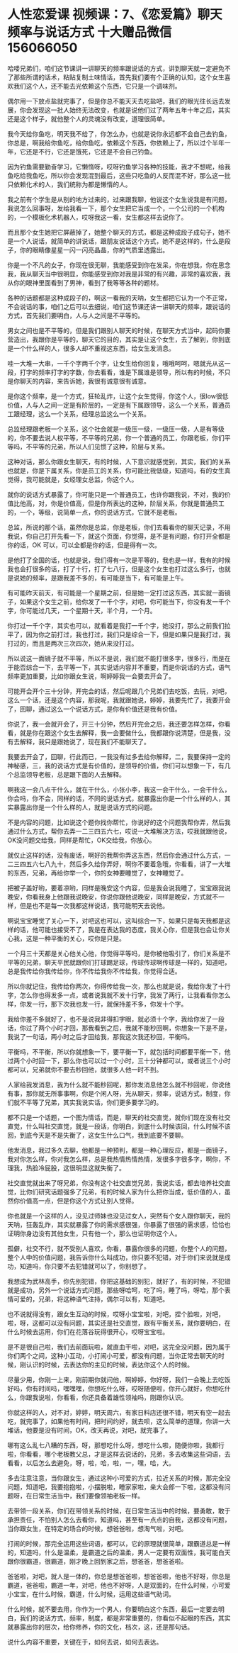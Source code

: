 # 人性恋爱课 视频课：7、《恋爱篇》聊天频率与说话方式  十大赠品微信156066050   

哈喽兄弟们，咱们这节课讲一讲聊天的频率跟说话的方式，讲到聊天就一定避免不了那些所谓的话术，粘贴复制土味情话，首先我们要有个正确的认知，这个女生喜欢我们这个人，还不能去光依赖这个东西，它只是一个调味剂。

偶尔用一下放点盐就完事了，但是你总不能天天去吃盐吧，我们的眼光往长远去发展，你会发现这一批人始终无法改变，也就是说他们过了两年五年十年之后，其实还是这个样子，就他整个人的灵魂没有改变，道理很简单。

我今天给你鱼吃，明天我不给了，你怎么办，也就是说你永远都不会自己去钓鱼，你总是，啊我给你鱼吃，给你鱼吃，依赖这个东西，你依赖上了，所以过个半年一年，它还是不行，它还是饿死，它还是不会自己钓鱼。

因为钓鱼需要勤奋学习，它懒惰呀，哎呀钓鱼学习各种的技能，我才不想呢，给我鱼吃给我鱼吃，所以你会发现混到最后，这些只吃鱼的人反而混不好，那么这一批只依赖化术的人，我们统称为都是懒惰的人。

我之前有个学生是从别的地方过来的，过来跟我聊，他说这个女生说我是有问题，我说怎么回事呀，发给我看一下，那个女生把它当成一个，一个公司的一个机构的，一个模板化术机器人，哎呀我这一看，女生都这样去说你了。

而且那个女生她把它屏蔽掉了，她整个聊天的方式，都是这种成段子成句子，她不是一个人说话，就简单的讲说话，跟朋友说话这个方式，她不是这样的，什么是段子，你的眼睛像星星一闪一闪亮晶晶，你的气质里透露出。

你是一个不凡的女子，你现在很无聊，我能感受到你在发呆，你在想我，你在思念我，我从聊天当中很明显，你能感受到你对我是非常的有兴趣，非常的喜欢我，我从你的眼神里面看到了男神，看到了我等等各种的题材。

各种的话题都是这种成段子的，啊这一看我的天呐，女生都把它认为一个不正常，不会说话的事，咱们之后可以去细说，咱们这节课还讲一讲聊天的频率，跟说话的方式，首先我们要明白，人与人之间是不平等的。

男女之间也是不平等的，但是我们跟别人聊天的时候，在聊天方式当中，起码你要营造出，我跟你是平等的，聊天它的目的，其实是让这个女生，去了解到，你到底是一个什么样的人，很多人却不重视这东西，给女生发消息。

哇一大堆一大串，一千个字两千个字，让女生给你回复，哦哦呵呵，嗯就光从这一段，打字的频率打字的字数，你去看看，谁是下属谁是领导，所以有的时候，不只是你聊天的内容，来告诉她，我很有诚意很有诚意。

是你这个频率，是一个方式，狂轮乱炸，让这个女生觉得，你这个人，很low很低价值，人与人之间一定是有阶层的，一定是有下属跟领导，这么一个关系，普通员工跟经理，这么一个关系，经理总监这么一个关系。

总监经理跟老板一个关系，这个社会就是一级压一级，一级压一级，人是有等级的，你不要去说人权平等，不平等的兄弟，你一个普通的员工，你跟老板，你们平等吗，不平等的兄弟，所以人们见惯了这种，阶层与关系。

这种对话，那么你跟女生聊天，有的时候，人下意识就感觉到，其实，我们的关系也就是，你是下属关系，你是员工的关系，你可能比我低级，知道吗，有的女生真觉得，我可能就是，女经理女总监，你这个人。

就你的说话方式暴露了，你可能只是一个普通员工，也许你跟我说，不对，我的价值比他高，对，你是价值高，但是你所表达的这种，阶层关系，你就是普通员工的，一个，等级，说简单一点，你的说话方式，它就不是老板。

总监，所说的那个话，虽然你是总监，你是老板，你们去看看你的聊天记录，不用我说，你自己打开先看一下，就这个页面，你觉得，是不是有问题，你打开全都是你的话，OK 可以，可以全都是你的话，但是得有一次。

是他打了全国的话，也就是说，我们得有一次是平等的，我也是一样，我有的时候我也会打很多的话，打了十行，打了七八行，但是这个女生也打过这么多行，也就是说她的频率，是跟我差不多的，有可能是当下，有可能是上午。

有可能昨天前天，有可能是一个星期之前，但是她一定打过这东西，其实就一面镜子，如果这个女生之前，给你发了一千个字，对吧，你可能当下，你没有发一千个字，你可能过几天，一个星期十天，半个月，一个月。

你打过一千个字，其实也可以，就看着是我打一千个字，她没打，那么之前我们拉平了，因为你之前打过，我也打过，我们只是综合一下，但是如果只是我打过，我打过的，而且是两次三次四次，她从来没打过。

所以说这一面镜子就不平等，所以不是说，我们就不能打很多字，很多行，而是在于能否综合一下，去平等一下，其实说话内容并不重要，而是你说话的方式，语气频率更加重要，比如你跟女生说，啊婷婷我一会要去开会了。

可能开会开个三十分钟，开完会的话，然后呢跟几个兄弟们去吃饭，去玩，对吧，这么一个话，还是这个内容，那我呢，我就跟她说，婷婷，我要先忙了，我要开会了，回聊，通过这么一个说话方式，是你有价值还是我有价值。

你说了，我一会就开会了，开三十分钟，然后开完会之后，我还要怎样怎样，你看看，就是你在跟这个女生去解释，我一会要做什么，我都跟你说清楚，但是我，没有去解释，我只是跟她说了，现在我们不能聊天了。

我要去开会了，回聊，行此而已，一我没有过多去给你解释，二，我要保持一定的神秘感，三，我的说话方式是有价值的，是领导的价值，你们可以想象一下，有几个总监领导老板，总是跟下面的人去解释。

啊我这一会八点干什么，就在干什么，小张小李，我这一会干什么，一会干什么，你会吗，你不会，同样的话，不同的说话方式，就暴露出你是一个什么样的人，其实暴露出你是一个什么样的人，就是说话方式的问题。

不是内容的问题，比如说这个题你找你帮忙，你说好的这个问题我帮你弄，然后我通过什么方式，帮你去弄一二三四五六七，哎说一大堆解决方法，哎我就跟他说，OK没问题交给我，同样是帮忙，OK交给我，你放心。

就仅止这样的话，没有废话，啊好的我帮你弄这东西，然后你会通过什么方式，一二三四五六七八九十，然后多久给你弄好，啊你不要着急哦，你看看，讲了一大堆的东西，兄弟，再给你举一个，你的女神要睡觉了，女神睡觉了。

把被子盖好哟，要着凉哟，同样是晚安这个内容，但是我会说我睡了，宝宝跟我说晚安，你看我身上他跟我说晚安，你说你跟他说晚安，同样是晚安，方式就不一样，但是也不是每一次我都这样说话，我可能明天去说他。

啊说宝宝睡觉了关心一下，对吧这也可以，这叫综合一下，如果只是每天我都是这样的话，他可能也接受不了，我是在表达我的态度，我关心你，但是我也会让你关心我，这是一种平衡的关心，哎你是只是。

一个月三十天都是关心他关心他，你觉得平等吗，是你被他吸引了，你们关系是不平等的兄弟，聊天平民就跟你们打球踢足球，传球传球啊传球是一样的，知道吧，总是我传给你我传给你，你不传给我你不传给我，你觉得合适。

所以你就记住，我传给你两次，你得传给我一次，那么也就是说，我给你发了十行字，怎么你也得发多一点，或者说我就不发十行字，我发了两行，让我看看你怎么样，你发一行，那下次我也发一行，就保持差不多，你发十个字。

我给你差不多就好了，也不是说我非得扣字眼，就必须十个字，我给你发了一段话，你过了两个小时才回，那我看到之后，我就不能秒回啊，你想象一下是不是，我说了一句话，两小时之后才回给我，那我这次我还秒回，平衡吗。

平衡吗，不平衡，所以你就想象一下，要平衡一下，就包括时间都要平衡一下，他过两个小时回一下，那么你也可以过一个小时，三十分钟都可以，或者说三个小时都可以，兄弟就你不要去秒回他，就很多人他一时不到。

人家给我发消息，我为什么就不能秒回呢，那你发消息他怎么就不秒回呢，你说他有事，那你就无所事事啊，你是个闲人呀，光从聊天，频率，说话方式，制度，你们就不平等了兄弟，其实我说实话，你们更多要学习的。

都不只是一个话题，一个图为情话，而是，聊天的社交直觉，就你们现在没有社交直觉，什么叫社交直觉，就是一段话，你明白，到底什么时候该回，什么时候不该回，到底今天是不是失衡了，这女生什么口气，我到底要不要聊。

他发消息，我过多久去聊，他都是一种预判，都是一种心理反应，都是一面镜子，我对你怎么样，你对我怎么样，总是我热情热情热情，发很多字很多字，啊你，不理我，热脸冷屁股，这很明显这就失衡了。

社交直觉就出来了呀兄弟，你没有这个社交直觉兄弟，我说实话，都去培养社交直觉，比你们研究话题强多了兄弟，有的时候人家为什么把你当成，低价值的人，虽然你价值高一点，但是你这个方式让别人觉得。

你也就是一个这样的人，没见过师妹也没见过女人，突然有个女人跟你聊天，我的天呐，狂轰乱炸，其实就暴露了你的需求感很强，你暴露了很强的需求感，恰恰也证明你身边没有其他女生，只有他一个，那么也证明你这个人。

孤僻，社交不行，就不受别人喜欢，你看，暴露你很多的问题，你整个人的问题，整个人中的价值问题，我告诉你什么叫成功，你只要不犯错，对于你们来说就是成功，知道吗，你只要不去犯错就可以了，你别想了。

我想成为武林高手，你先别犯错，你把这基础的别犯，就好了，有的时候，不犯错就是成功，另外一个说话方式问题，那些呀哈呵，吃了吗，睡了吗，呀哈，那个表情可爱的，兄弟，将这种语气注持，偶尔可以有，知道吧。

也不说就得没有，跟女生互动的时候，哎呀小宝宝啦，对吧，捏个脸啦，对吧，啦，呀，这都可以没有问题，其实还是社交直觉，跟有平衡关系，就你要明白，在什么时候去运用，你们在花落谷玩得很开心，哎呀宝宝啦。

是不是很自己啦，我们去前面玩啦，就直血干啦，对吧，这完全没问题，因为属于你们两个之间，这种小互动，小打闹小可爱，都没有问题，当你正常去聊天的时候，刚认识的时候，去表达你的主见的时候，表达你这个人的时候。

尽量少用，你刚一上来，刚前期你就问他，啊婷婷，你好呀，我们一会晚上去吃饭好吗，你有时间吗，嘿嘿嘿，你想吃什么呀，哎呀随便啦，你开心就好，你想吃什么，你跟我说啦，你看看，你还具备着雄性领袖吗，刚跟你认识。

你就这样的人，对不对，婷婷，明天周六，有家日料店还很不错，明天有空一起去吃，就完事了，如果他有时间，把时间约好，就去呗，这么简单的道理，你讲一大堆话，他要是没有时间，OK，改天再说，对吧，就完事了。

哪有这么乱七八糟的东西，呀，那想吃什么呀，想吃什么啦，随便你啦，我都行啦，你看看，哪个老板教父总，才是这样去说话的，兄弟，多去收集这些词语，去看看，以后怎么去避免，呀，啦，哈，啦，一，嘿，哈，大。

多去注意注意，当你跟女生，通过这种小可爱的方式，拉近关系的时候，那完全没问题，知道吧，我要抱抱啦，小摆脱啦，睡家家啦，亲大会郎一下啦，这都没有问题呀，在日常生活当中，我们要像领袖老板一样。

去带领一段关系，你们在带领关系的时候，在日常生活当中的时候，要勇敢，敢于承担责任，不怕别人怎么去看你，知道吗，甚至有一点点的自我，这都没有问题，当你跟女生，在特定的场合的时候，想爸爸啦，想淘气啦，对吧。

打闹的时候，那完全运用这些词语，都可以，它的原理就很简单，跟霸道总是一样的，知道吗，什么是温柔，是霸道之后的温柔，男人一定要有双面性，我可能白天跟你很霸道，很霸道，刚才晚上回到家之后，想爸爸，想爸爸啦。

爸爸啦，对吧，就人是一体的，你总是想爸爸啦，想爸爸啦，他也不好呀，你总是霸道，爸爸啦，霸道一年，对吧，他也不好呀，人是双面的，在什么时候，小可爱小宝宝，在什么时候，霸道，什么时候，运用这些语气助词。

什么时候，就不要去用，你作为一个男人，你要明白这个东西，最后一定要去明白，我们的说话方式，频率，制度，都是非常重要的，你看似不起眼的东西，其实就暴露出你的层次，给你修养，你的文化，档次，这，还是那句话。

说什么内容不重要，关键在于，如何去说，如何去表达。